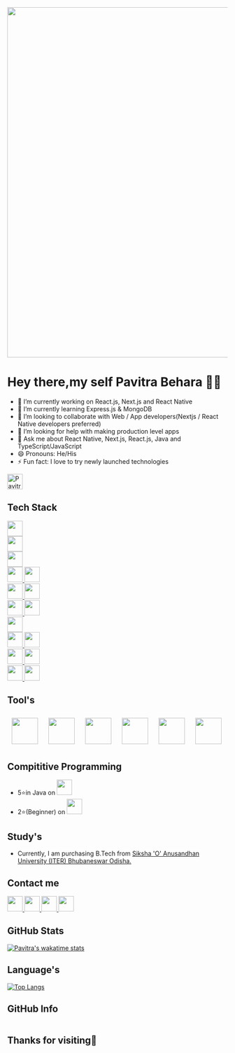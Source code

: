  <img width="800px" src="https://raw.githubusercontent.com/developer-guy/developer-guy/master/code.gif">

# Hey there,my self Pavitra Behara 👨‍💻

- 🔭 I’m currently working on React.js, Next.js and React Native
- 🍁 I’m currently learning Express.js & MongoDB
- 🤝 I’m looking to collaborate with Web / App developers(Nextjs / React Native developers preferred)
- 🤔 I’m looking for help with making production level apps
- 💬 Ask me about React Native, Next.js, React.js, Java and TypeScript/JavaScript
- 😄 Pronouns: He/His
- ⚡ Fun fact: I love to try newly launched technologies
<img height="35px" src="https://komarev.com/ghpvc/?username=Pavitra554&label=Profile%20views&color=0e75b6&style=flat" alt="Pavitra554" />

## Tech Stack
<a href="https://www.nodejs.dev/">
    <img height="35px" src="https://img.shields.io/badge/node.js-010409?style=for-the-badge&logo=node.js&logoColor=008000">
  </a><br/>
<a href="https://docs.swmansion.com/react-native-reanimated/">
    <img height="35px" src="https://img.shields.io/badge/React_Native_Reanimated_V2-010409?style=for-the-badge&logo=react&logoColor=61DAFB">
  </a><br/>
<a href="https://reactnative.dev/">
    <img height="35px" src="https://img.shields.io/badge/React_Native-010409?style=for-the-badge&logo=react&logoColor=61DAFB">
  </a><br/>
<a href="https://nextjs.org/">
    <img height="35px" src="https://img.shields.io/badge/next.js-010409?style=for-the-badge&logo=nextdotjs&logoColor=white">
  </a>
 <a href="https://reactjs.org/">
    <img height="35px" src="https://img.shields.io/badge/React.Js-010409?style=for-the-badge&logo=react&logoColor=61DAFB">
  </a><br/>
  <a href="https://redux-toolkit.js.org/">
    <img height="35px" src="https://img.shields.io/badge/Redux-010409?style=for-the-badge&logo=redux&logoColor=764abc">
  </a>
  <a href="https://reactrouter.com/">
    <img height="35px" src="https://img.shields.io/badge/React_Router-010409?style=for-the-badge&logo=react-router&logoColor=f44250">
  </a>
  <br/>
  <a href="https://www.framer.com/motion/">
   <img height="35px" src="https://img.shields.io/badge/Framer%20motion-010409?style=for-the-badge&logo=framer&logoColor=white"/>
  </a>
  <a href="https://tailwindcss.com/">
    <img height="35px" src="https://img.shields.io/badge/Tailwind_CSS-010409?style=for-the-badge&logo=tailwind-css&logoColor=22d3ee">
  </a>
  <br/>
  <a href="https://firebase.google.com/">
    <img height="35px" src="https://img.shields.io/badge/firebase-010409?style=for-the-badge&logo=firebase&logoColor=#F4B400">
  </a><br/>
  <a  href="https://www.javascript.com/">
    <img height="35px" src="https://img.shields.io/badge/TypeScript-010409?style=for-the-badge&logo=typescript&logoColor=#f7df1e">
  </a>
  <a  href="https://www.typescriptlang.org/">
    <img height="35px" src="https://img.shields.io/badge/JavaScript-010409?style=for-the-badge&logo=javascript&logoColor=F7DF1E">
  </a><br/>
  
  <a href="https://www.java.com/en/">
    <img height="35px" alt="" src="https://img.shields.io/badge/Java-010409?style=for-the-badge&logo=java&logoColor=red">
  </a>
  <a href="https://www.geeksforgeeks.org/c-language-set-1-introduction/">
    <img height="35px" alt="" src="https://img.shields.io/badge/C-010409?style=for-the-badge&logo=c&logoColor=skyblue">
  </a><br/>
   <a href="https://www.w3schools.com/html/">
    <img  height="35px" alt="" src="https://img.shields.io/badge/HTML5-010409?style=for-the-badge&logo=html5&logoColor=orange">
  </a>
   <a href="https://www.w3schools.com/css/">
    <img height="35px" alt="" src="https://img.shields.io/badge/CSS3-010409?style=for-the-badge&logo=css3&logoColor=skyblue">
  </a>
  
## Tool's
<a><img style="margin:10px;"  height="60px" src="https://cdn.jsdelivr.net/gh/devicons/devicon/icons/androidstudio/androidstudio-original.svg" />
<a><img style="margin:10px;" height="60px" alt="" src="https://cdn.jsdelivr.net/gh/devicons/devicon/icons/vscode/vscode-original.svg">
<a><img style="margin:10px;" height="60px" alt="" src="https://cdn.jsdelivr.net/gh/devicons/devicon/icons/figma/figma-original.svg">
<a><img style="margin:10px;" height="60px" alt="" src="https://cdn.jsdelivr.net/gh/devicons/devicon/icons/npm/npm-original-wordmark.svg">
<a><img style="margin:10px;" height="60px" alt="" src="https://cdn.jsdelivr.net/gh/devicons/devicon/icons/canva/canva-original.svg">
<a><img style="margin:10px;" height="60px" alt="" src="https://cdn.jsdelivr.net/gh/devicons/devicon/icons/chrome/chrome-original.svg">


    
    
    
 ## Compititive Programming 

- 5⭐in Java on 
    <a href="https://www.hackerrank.com/pavitra_Behara?hr_r=1">
    <img alt="" height="35px" src="https://img.shields.io/badge/-Hackerrank-010409?style=for-the-badge&logo=HackerRank&logoColor=2EC866">
  </a><br/> 
- 2⭐(Beginner) on
   <a href="https://www.codechef.com/users/pavitra_2003">
    <img alt="" height="35px" src="https://img.shields.io/badge/-CodeChef-010409?style=for-the-badge&logo=CodeChef&logoColor=5B4638">
  </a><br/>  
    
## Study's
- Currently, I am purchasing B.Tech from 
  <a href="https://www.soa.ac.in/">
    Siksha 'O' Anusandhan University (ITER) Bhubaneswar Odisha.
  </a>

## Contact me

  <a href="https://twitter.com/behara_pavitra">
    <img alt="" height="35px" src="https://img.shields.io/badge/Twitter-010409?style=for-the-badge&logo=twitter&logoColor=1DA1F2">
  </a>
  <a href="https://www.linkedin.com/in/pavitra-behara-07941a200/">
    <img alt="" height="35px" src="https://img.shields.io/badge/LinkedIn-010409?style=for-the-badge&logo=linkedin&logoColor=0077B5">
  </a>
  <a href="https://www.instagram.com/pavitra.js/">
    <img alt="" height="35px" src="https://img.shields.io/badge/Instagram-010409?style=for-the-badge&logo=instagram&logoColor=E4405F">
  </a>
  <a href="https://www.pavitraredmi@gmail.com">
    <img alt="" height="35px" src="https://img.shields.io/badge/Gmail-010409?style=for-the-badge&logo=gmail&logoColor=D14836">
  </a>
  

  
## GitHub Stats

[![Pavitra's wakatime stats](https://github-readme-stats.vercel.app/api/?username=Pavitra554)](https://github.com/anuraghazra/github-readme-stats)

## Language's
[![Top Langs](https://github-readme-stats.vercel.app/api/top-langs/?username=Pavitra554&layout=compact&langs_count=30)](https://github.com/anuraghazra/github-readme-stats)    
    
## GitHub Info
 <img alt="" src="https://github-profile-summary-cards.vercel.app/api/cards/profile-details?username=Pavitra554&theme=vue">
    
## Thanks for visiting🤗






